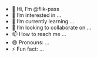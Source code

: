 - 👋 Hi, I’m @flik-pass
- 👀 I’m interested in ...
- 🌱 I’m currently learning ...
- 💞️ I’m looking to collaborate on ...
- 📫 How to reach me ...
- 😄 Pronouns: ...
- ⚡ Fun fact: ...

<!---
flik-pass/flik-pass is a ✨ special ✨ repository because its `README.md` (this file) appears on your GitHub profile.
You can click the Preview link to take a look at your changes.
--->

